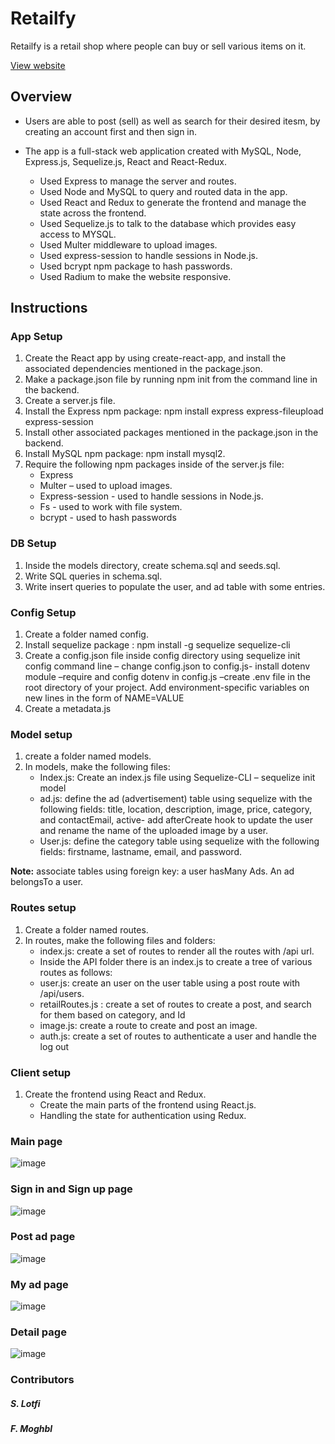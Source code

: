 # Retailfy

Retailfy is a retail shop where people can buy or sell various items on it.

[View website](https://retailfy.herokuapp.com/)

## Overview

 *  Users are able to post (sell) as well as search for their desired itesm, by creating an account first and then sign in.  


 *  The app is a full-stack web application created with MySQL, Node, Express.js, Sequelize.js, React and React-Redux. 
 
       * Used Express to manage the server and routes.
       * Used Node and MySQL to query and routed data in the app.
       * Used React and Redux to generate the frontend and manage the state across the frontend.
       * Used Sequelize.js to talk to the database which provides easy access to MYSQL.
       * Used Multer middleware to upload images.
       * Used express-session to handle sessions in Node.js.
       * Used bcrypt npm package to hash passwords.
       * Used Radium to make the website responsive.
    
## Instructions
### App Setup
1.	Create the React app by using create-react-app, and install the associated dependencies mentioned in the package.json.
1.	Make a package.json file by running npm init from the command line in the backend.
2.	Create a server.js file.
3.	Install the Express npm package: npm install express express-fileupload express-session
4.	Install other associated packages mentioned in the package.json in the backend.
5.	Install MySQL npm package: npm install mysql2.
6.	Require the following npm packages inside of the server.js file:
      *  Express
      *  Multer – used to upload images.
      *  Express-session - used to handle sessions in Node.js.
      *  Fs - used to work with file system.
      *  bcrypt - used to hash passwords
      
### DB Setup
1.	Inside the models directory, create schema.sql and seeds.sql.
2.	Write SQL queries in schema.sql. 
3.	Write insert queries to populate the user, and ad table with some entries.

### Config Setup
1.	Create a folder named config.
2.	Install sequelize package : npm install -g sequelize sequelize-cli
3.	Create a config.json file inside config directory using  sequelize init config command line – change config.json to config.js- install dotenv module –require and config dotenv in config.js –create .env file in the root directory of your project. Add environment-specific variables on new lines in the form of NAME=VALUE
4.	Create a metadata.js 

### Model setup
1.	create a folder named models.
2.	In models, make  the following files: 
      *  Index.js: Create an index.js file using Sequelize-CLI – sequelize init model
      *  ad.js: define the ad (advertisement) table using sequelize with the following fields: title, location, description, image, price, category, and contactEmail, active- add afterCreate hook to update the user and rename the name of the uploaded  image by a user.
      *  User.js: define the category table using sequelize with the following fields: firstname, lastname, email, and password.
 
**Note:** associate tables using foreign key: a user hasMany Ads. An ad belongsTo a user. 

### Routes setup
1. Create a folder named  routes.  
2. In routes, make  the following files and folders: 
      *  index.js: create a set of routes to render all the routes with /api url.
      *  Inside the API folder there is an index.js to create a tree of various routes as follows:
      *  user.js: create an user on the user table using a post route with /api/users.
      *  retailRoutes.js : create a set of routes to create a post, and search for them based on category, and Id
      *  image.js: create a route to create and post an image.
      *  auth.js: create a set of routes to authenticate a user and handle the log out

### Client setup
1.	Create the frontend using React and Redux.
      *  Create the main parts of the frontend using React.js.
      *  Handling the state for authentication using Redux.

### Main page
![image](https://user-images.githubusercontent.com/49765334/70502854-ecc41200-1aef-11ea-8a64-6f05438f20a8.png)

### Sign in and Sign up page
![image](https://user-images.githubusercontent.com/49765334/70502888-082f1d00-1af0-11ea-89d7-392184739290.png)

### Post ad page
![image](https://user-images.githubusercontent.com/49765334/70503034-72e05880-1af0-11ea-9c0b-62c947367cc0.png)

### My ad page
![image](https://user-images.githubusercontent.com/49765334/70502929-2e54bd00-1af0-11ea-9db4-3470e0afda51.png)


### Detail page

![image](https://user-images.githubusercontent.com/49765334/70502989-547a5d00-1af0-11ea-974c-a9ef5b4a516e.png)

### Contributors
   ##### S. Lotfi 
   ##### F. Moghbl
  
